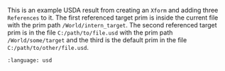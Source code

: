 This is an example USDA result from creating an `Xform` and adding three `References` to it. The first referenced target prim is inside the current file with the prim path `/World/intern_target`. The second referenced target prim is in the file `C:/path/to/file.usd` with the prim path `/World/some/target` and the third is the default prim in the file `C:/path/to/other/file.usd`.
``` {literalinclude} usda.usda
:language: usd
``` 